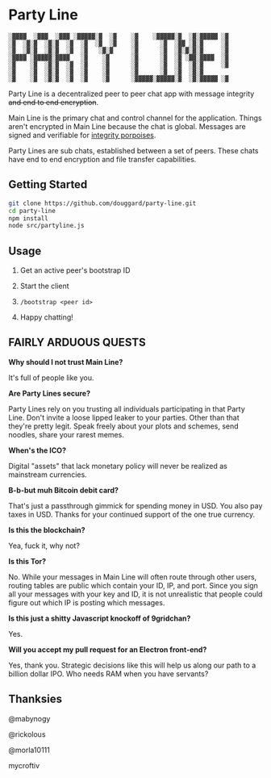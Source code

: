 # Party Line

```
░▓▓▓▓  ░▓▓▓  ░▓▓▓ ░▓▓▓▓▓░▓  ░▓    ░▓    ░▓▓▓▓▓░▓  ░▓░▓▓▓▓▓ ░▓
░▓  ░▓░▓  ░▓░▓  ░▓  ░▓  ░▓  ░▓    ░▓      ░▓  ░▓▓ ░▓░▓     ░▓
░▓  ░▓░▓  ░▓░▓  ░▓  ░▓   ░▓░▓     ░▓      ░▓  ░▓░▓░▓░▓     ░▓
░▓▓▓▓ ░▓▓▓▓▓░▓▓▓▓   ░▓    ░▓      ░▓      ░▓  ░▓ ░▓▓░▓▓▓▓  ░▓
░▓    ░▓  ░▓░▓  ░▓  ░▓    ░▓      ░▓      ░▓  ░▓  ░▓░▓     ░▓
░▓    ░▓  ░▓░▓  ░▓  ░▓    ░▓      ░▓      ░▓  ░▓  ░▓░▓       
░▓    ░▓  ░▓░▓  ░▓  ░▓    ░▓      ░▓▓▓▓▓░▓▓▓▓▓░▓  ░▓░▓▓▓▓▓ ░▓
```

Party Line is a decentralized peer to peer chat app with message integrity ~~and end to end encryption~~. 

Main Line is the primary chat and control channel for the application. Things aren't encrypted in Main Line because the chat is global. Messages are signed and verifiable for [integrity porpoises](https://upload.wikimedia.org/wikipedia/commons/8/82/Delfinekko.gif).

Party Lines are sub chats, established between a set of peers. These chats have end to end encryption and file transfer capabilities. 

## Getting Started

```bash
git clone https://github.com/douggard/party-line.git
cd party-line
npm install
node src/partyline.js
```

## Usage

1. Get an active peer's bootstrap ID

2. Start the client

3. `/bootstrap <peer id>`

4. Happy chatting!

## FAIRLY ARDUOUS QUESTS

**Why should I not trust Main Line?**

It's full of people like you. 

**Are Party Lines secure?**

Party Lines rely on you trusting all individuals participating in that Party Line. Don't invite a loose lipped leaker to your parties. Other than that they're pretty legit. Speak freely about your plots and schemes, send noodles, share your rarest memes.

**When's the ICO?**

Digital "assets" that lack monetary policy will never be realized as mainstream currencies. 

**B-b-but muh Bitcoin debit card?**

That's just a passthrough gimmick for spending money in USD. You also pay taxes in USD. Thanks for your continued support of the one true currency.

**Is this the blockchain?**

Yea, fuck it, why not?

**Is this Tor?**

No. While your messages in Main Line will often route through other users, routing tables are public which contain your ID, IP, and port. Since you sign all your messages with your key and ID, it is not unrealistic that people could figure out which IP is posting which messages.

**Is this just a shitty Javascript knockoff of 9gridchan?**

Yes.

**Will you accept my pull request for an Electron front-end?**

Yes, thank you. Strategic decisions like this will help us along our path to a billion dollar IPO. Who needs RAM when you have servants?

## Thanksies

@mabynogy

@rickolous

@morla10111

mycroftiv